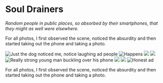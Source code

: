 # Soul Drainers

*Random people in public places, so absorbed by their smartphones, that they might as well were elsewhere.*

For all photos, I first observed the scene, noticed the absurdity and then started taking out the phone and taking a photo.

![Just the dog noticed me, notice laughing ad people](bus_waiting_beamed.jpg)
![Happens](bus_beamed0.jpg)
![](bus_beamed1.jpg)
![](bus_beamed2.jpg)
![Really strong young man buckling over his phone](bus_beamed3.jpg)
![](train_beamed0.jpg)
![](train_beamed1.jpg)
![Honest ad](fb_no_value.jpg)

For all photos, I first observed the scene, noticed the absurdity and then started taking out the phone and taking a photo.
